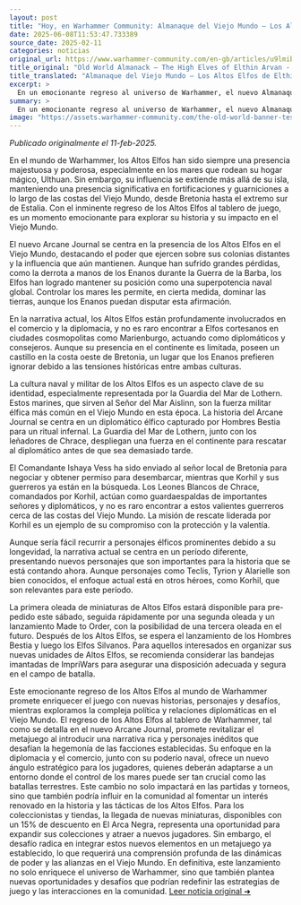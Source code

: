 ```yaml
---
layout: post
title: "Hoy, en Warhammer Community: Almanaque del Viejo Mundo – Los Altos Elfos de Elthin Arvan - Comunidad Warhammer"
date: 2025-06-08T11:53:47.733389
source_date: 2025-02-11
categories: noticias
original_url: https://www.warhammer-community.com/en-gb/articles/u9lmibri/old-world-almanack-the-high-elves-of-elthin-arvan/
title_original: "Old World Almanack – The High Elves of Elthin Arvan - Warhammer Community"
title_translated: "Almanaque del Viejo Mundo – Los Altos Elfos de Elthin Arvan - Comunidad Warhammer"
excerpt: >
  En un emocionante regreso al universo de Warhammer, el nuevo Almanaque del Viejo Mundo nos sumerge en la fascinante historia de los Altos Elfos de Elthin Arvan. Desde su poderosa influencia naval hasta sus intrincadas relaciones diplomáticas, este libro explora cómo los Altos Elfos mantienen su presencia en el Viejo Mundo a través de sus fortalezas costeras. Con un enfoque en la Guardia del Mar de Lothern y una narrativa llena de intriga, donde un diplomático elfo es capturado por hombres bestia, los lectores se verán envueltos en una aventura épica que promete revelar nuevos personajes y desafíos en este vibrante universo.
summary: >
  En un emocionante regreso al universo de Warhammer, el nuevo Almanaque del Viejo Mundo nos sumerge en la fascinante historia de los Altos Elfos de Elthin Arvan. Desde su poderosa influencia naval hasta sus intrincadas relaciones diplomáticas, este libro explora cómo los Altos Elfos mantienen su presencia en el Viejo Mundo a través de sus fortalezas costeras. Con un enfoque en la Guardia del Mar de Lothern y una narrativa llena de intriga, donde un diplomático elfo es capturado por hombres bestia, los lectores se verán envueltos en una aventura épica que promete revelar nuevos personajes y desafíos en este vibrante universo.
image: "https://assets.warhammer-community.com/the-old-world-banner-test.jpg"
---
```


*Publicado originalmente el 11-feb-2025.*

En el mundo de Warhammer, los Altos Elfos han sido siempre una presencia majestuosa y poderosa, especialmente en los mares que rodean su hogar mágico, Ulthuan. Sin embargo, su influencia se extiende más allá de su isla, manteniendo una presencia significativa en fortificaciones y guarniciones a lo largo de las costas del Viejo Mundo, desde Bretonia hasta el extremo sur de Estalia. Con el inminente regreso de los Altos Elfos al tablero de juego, es un momento emocionante para explorar su historia y su impacto en el Viejo Mundo.

El nuevo Arcane Journal se centra en la presencia de los Altos Elfos en el Viejo Mundo, destacando el poder que ejercen sobre sus colonias distantes y la influencia que aún mantienen. Aunque han sufrido grandes pérdidas, como la derrota a manos de los Enanos durante la Guerra de la Barba, los Elfos han logrado mantener su posición como una superpotencia naval global. Controlar los mares les permite, en cierta medida, dominar las tierras, aunque los Enanos puedan disputar esta afirmación.

En la narrativa actual, los Altos Elfos están profundamente involucrados en el comercio y la diplomacia, y no es raro encontrar a Elfos cortesanos en ciudades cosmopolitas como Marienburgo, actuando como diplomáticos y consejeros. Aunque su presencia en el continente es limitada, poseen un castillo en la costa oeste de Bretonia, un lugar que los Enanos prefieren ignorar debido a las tensiones históricas entre ambas culturas.

La cultura naval y militar de los Altos Elfos es un aspecto clave de su identidad, especialmente representada por la Guardia del Mar de Lothern. Estos marines, que sirven al Señor del Mar Aislinn, son la fuerza militar élfica más común en el Viejo Mundo en esta época. La historia del Arcane Journal se centra en un diplomático élfico capturado por Hombres Bestia para un ritual infernal. La Guardia del Mar de Lothern, junto con los leñadores de Chrace, despliegan una fuerza en el continente para rescatar al diplomático antes de que sea demasiado tarde.

El Comandante Ishaya Vess ha sido enviado al señor local de Bretonia para negociar y obtener permiso para desembarcar, mientras que Korhil y sus guerreros ya están en la búsqueda. Los Leones Blancos de Chrace, comandados por Korhil, actúan como guardaespaldas de importantes señores y diplomáticos, y no es raro encontrar a estos valientes guerreros cerca de las costas del Viejo Mundo. La misión de rescate liderada por Korhil es un ejemplo de su compromiso con la protección y la valentía.

Aunque sería fácil recurrir a personajes élficos prominentes debido a su longevidad, la narrativa actual se centra en un período diferente, presentando nuevos personajes que son importantes para la historia que se está contando ahora. Aunque personajes como Teclis, Tyrion y Alarielle son bien conocidos, el enfoque actual está en otros héroes, como Korhil, que son relevantes para este período.

La primera oleada de miniaturas de Altos Elfos estará disponible para pre-pedido este sábado, seguida rápidamente por una segunda oleada y un lanzamiento Made to Order, con la posibilidad de una tercera oleada en el futuro. Después de los Altos Elfos, se espera el lanzamiento de los Hombres Bestia y luego los Elfos Silvanos. Para aquellos interesados en organizar sus nuevas unidades de Altos Elfos, se recomienda considerar las bandejas imantadas de ImpriWars para asegurar una disposición adecuada y segura en el campo de batalla.

Este emocionante regreso de los Altos Elfos al mundo de Warhammer promete enriquecer el juego con nuevas historias, personajes y desafíos, mientras exploramos la compleja política y relaciones diplomáticas en el Viejo Mundo.
El regreso de los Altos Elfos al tablero de Warhammer, tal como se detalla en el nuevo Arcane Journal, promete revitalizar el metajuego al introducir una narrativa rica y personajes inéditos que desafían la hegemonía de las facciones establecidas. Su enfoque en la diplomacia y el comercio, junto con su poderío naval, ofrece un nuevo ángulo estratégico para los jugadores, quienes deberán adaptarse a un entorno donde el control de los mares puede ser tan crucial como las batallas terrestres. Este cambio no solo impactará en las partidas y torneos, sino que también podría influir en la comunidad al fomentar un interés renovado en la historia y las tácticas de los Altos Elfos. Para los coleccionistas y tiendas, la llegada de nuevas miniaturas, disponibles con un 15% de descuento en El Arca Negra, representa una oportunidad para expandir sus colecciones y atraer a nuevos jugadores. Sin embargo, el desafío radica en integrar estos nuevos elementos en un metajuego ya establecido, lo que requerirá una comprensión profunda de las dinámicas de poder y las alianzas en el Viejo Mundo. En definitiva, este lanzamiento no solo enriquece el universo de Warhammer, sino que también plantea nuevas oportunidades y desafíos que podrían redefinir las estrategias de juego y las interacciones en la comunidad.
[Leer noticia original ➜](https://www.warhammer-community.com/en-gb/articles/u9lmibri/old-world-almanack-the-high-elves-of-elthin-arvan/)
